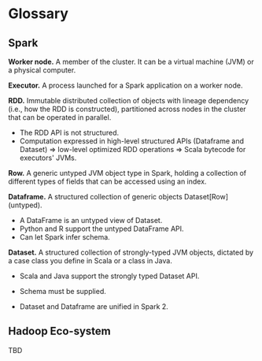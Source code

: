 # Glossary

## Spark

**Worker node.** A member of the cluster. It can be a virtual machine (JVM) or a physical computer.

**Executor.** A process launched for a Spark application on a worker node.

**RDD.** Immutable distributed collection of objects with lineage dependency (i.e., how the RDD is constructed), partitioned across nodes in the cluster that can be operated in parallel. 

* The RDD API is not structured.
* Computation expressed in high-level structured APIs (Dataframe and Dataset) => low-level optimized RDD operations => Scala bytecode for executors' JVMs.

**Row.** A generic untyped JVM object type in Spark, holding a collection of different types of fields that can be accessed using an index.

**Dataframe.** A structured collection of generic objects Dataset[Row] (untyped).

* A DataFrame is an untyped view of Dataset.
* Python and R support the untyped DataFrame API.
* Can let Spark infer schema.

**Dataset.** A structured collection of strongly-typed JVM objects, dictated by a case class you define in Scala or a class in Java.

* Scala and Java support the strongly typed Dataset API.

* Schema must be supplied.
* Dataset and Dataframe are unified in Spark 2.



## Hadoop Eco-system

TBD
